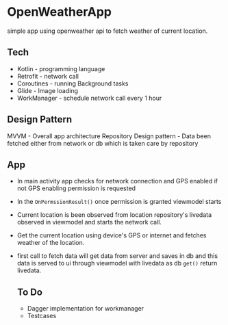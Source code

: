 # OpenWeatherApp
simple app using openweather api to fetch weather of current location.

Tech
----

* Kotlin - programming language
* Retrofit - network call
* Coroutines - running Background tasks
* Glide - Image loading 
* WorkManager - schedule network call every 1 hour 

Design Pattern
--------------

MVVM - Overall app architecture
Repository Design pattern - Data been fetched either from network or db which is taken care by repository

App
---
* In main activity app checks for network connection and GPS enabled if not GPS enabling permission is requested
* In the `OnPermssionResult()` once permission is granted viewmodel starts
* Current location is been observed from location repository's livedata observed in viewmodel and starts the network call.
* Get the current location using device's GPS or internet and fetches weather of the location. 
* first call to fetch data will get data from server and saves in db and this data is served to ui through
  viewmodel with livedata as db `get()` return livedata. 
  
  
  To Do
  -----
  
  * Dagger implementation for workmanager
  * Testcases



